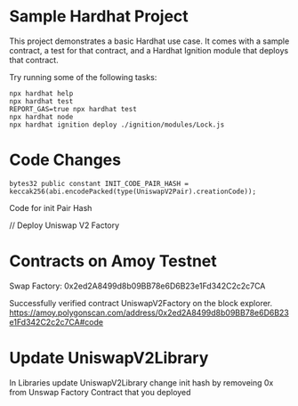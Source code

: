 # Sample Hardhat Project

This project demonstrates a basic Hardhat use case. It comes with a sample contract, a test for that contract, and a Hardhat Ignition module that deploys that contract.

Try running some of the following tasks:

```shell
npx hardhat help
npx hardhat test
REPORT_GAS=true npx hardhat test
npx hardhat node
npx hardhat ignition deploy ./ignition/modules/Lock.js
```
# Code Changes
    bytes32 public constant INIT_CODE_PAIR_HASH = keccak256(abi.encodePacked(type(UniswapV2Pair).creationCode));
   Code for init Pair Hash

// Deploy Uniswap V2 Factory
# Contracts on Amoy Testnet
Swap Factory: 0x2ed2A8499d8b09BB78e6D6B23e1Fd342C2c2c7CA

Successfully verified contract UniswapV2Factory on the block explorer.
https://amoy.polygonscan.com/address/0x2ed2A8499d8b09BB78e6D6B23e1Fd342C2c2c7CA#code

# Update UniswapV2Library 
   In Libraries update UniswapV2Library change init hash by removeing 0x from Unswap Factory Contract that you deployed
